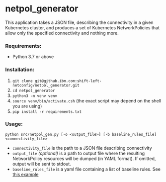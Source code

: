 # netpol_generator
This application takes a JSON file, describing the connectivity in a given Kubernetes cluster,
and produces a set of Kubernetes NetworkPolicies that allow only the specified connectivity
and nothing more.

### Requirements:

* Python 3.7 or above

### Installation:
1. `git clone git@github.ibm.com:shift-left-netconfig/netpol_generator.git`
1. `cd netpol_generator`   
1. `python3 -m venv venv`
1. `source venv/bin/activate.csh` (the exact script may depend on the shell you are using) 
1. `pip install -r requirements.txt`

### Usage:
```
python src/netpol_gen.py [-o <output_file>] [-b baseline_rules_file] <connectivity_file>
```
* `connectivity_file` is the path to a JSON file describing connectivity
* `output_file` *(optional)* is a path to output file where the resulting NetworkPolicy resources will be dumped (in YAML format). If omitted, output will be sent to stdout.
* `baseline_rules_file` is a yaml file containing a list of baseline rules. See [this example](tests/baseline_yamls/ciso_denied_ports.yaml)
